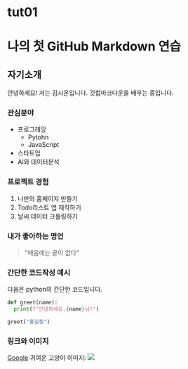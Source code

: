 ﻿# tut01
# 나의 첫 GitHub Markdown 연습
## 자기소개
안녕하세요! 저는 김시온입니다. 깃헙마크다운을 배우는 중입니다.

### 관심분야
- 프로그래밍
    - Pytohn
    - JavaScript
 - 스타트업
 - AI와 데이터분석

### 프로젝트 경험
1. 나만의 홈페이지 만들기
2. Todo리스트 앱 제작하기
3. 날씨 데이터 크롤링하기

### 내가 좋아하는 명언
> "배움에는 끝이 없다"
### 간단한 코드작성 예시
다음은 python의 간단한 코드입니다.
```python
def greet(name):
  print(f"안녕하세요,{name}님!")

greet("홍길동")
```

### 링크와 이미지
[Google](https://google.com, "google link")
귀여운 고양이 이미지:
<img src="이미지 URL">
  

